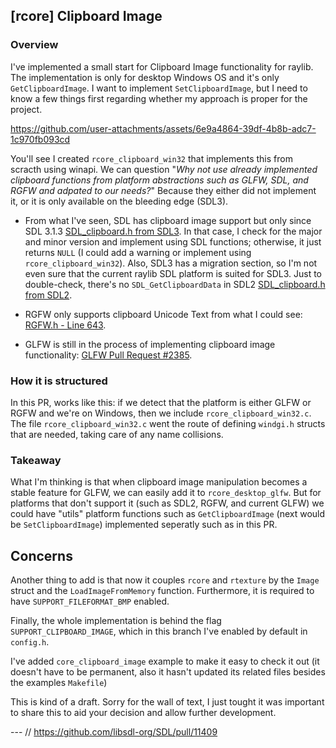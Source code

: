 ## [rcore] Clipboard Image 

### Overview
I've implemented a small start for Clipboard Image functionality for raylib. The implementation is only for desktop Windows OS and it's only `GetClipboardImage`. I want to implement `SetClipboardImage`, but I need to know a few things first regarding whether my approach is proper for the project.



https://github.com/user-attachments/assets/6e9a4864-39df-4b8b-adc7-1c970fb093cd


You'll see I created `rcore_clipboard_win32` that implements this from scracth using winapi. 
We can question "_Why not use already implemented clipboard functions from platform abstractions such as GLFW, SDL, and RGFW and adpated to our needs?_" Because they either did not implement it, or it is only available on the bleeding edge (SDL3).

- From what I've seen, SDL has clipboard image support but only since SDL 3.1.3 [SDL_clipboard.h from SDL3](https://github.com/libsdl-org/SDL/blob/main/include/SDL3/SDL_clipboard.h#L240C1-L240C54). In that case, I check for the major and minor version and implement using SDL functions; otherwise, it just returns `NULL` (I could add a warning or implement using `rcore_clipboard_win32`). Also, SDL3 has a migration section, so I'm not even sure that the current raylib SDL platform is suited for SDL3. Just to double-check, there's no `SDL_GetClipboardData` in SDL2 [SDL_clipboard.h from SDL2](https://github.com/libsdl-org/SDL/blob/SDL2/include/SDL_clipboard.h).

- RGFW only supports clipboard Unicode Text from what I could see: [RGFW.h - Line 643](https://github.com/ColleagueRiley/RGFW/blob/main/RGFW.h#L6437).

- GLFW is still in the process of implementing clipboard image functionality: [GLFW Pull Request #2385](https://github.com/glfw/glfw/pull/2385/files).

### How it is structured
In this PR, works like this: if we detect that the platform is either GLFW or RGFW and we're on Windows, then we include `rcore_clipboard_win32.c`. The file `rcore_clipboard_win32.c` went the route of defining `windgi.h` structs that are needed, taking care of any name collisions.

### Takeaway
What I'm thinking is that when clipboard image manipulation becomes a stable feature for GLFW, we can easily add it to `rcore_desktop_glfw`. But for platforms that don't support it (such as SDL2, RGFW, and current GLFW) we could have "utils" platform functions such as `GetClipboardImage` (next would be `SetClipboardImage`) implemented seperatly such as in this PR.

## Concerns
Another thing to add is that now it couples `rcore` and `rtexture` by the `Image` struct and the `LoadImageFromMemory` function. Furthermore, it is required to have `SUPPORT_FILEFORMAT_BMP` enabled.

Finally, the whole implementation is behind the flag `SUPPORT_CLIPBOARD_IMAGE`, which in this branch I've enabled by default in `config.h`.

I've added `core_clipboard_image` example to make it easy to check it out (it doesn't have to be permanent, also it hasn't updated its related files besides the examples `Makefile`)

This is kind of a draft. Sorry for the wall of text, I just tought it was important to share this to aid your decision and allow further development.

--- // https://github.com/libsdl-org/SDL/pull/11409
